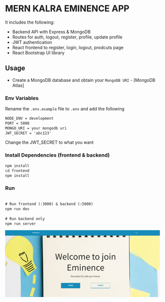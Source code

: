 # MERN KALRA EMINENCE APP

It includes the following:

- Backend API with Express & MongoDB
- Routes for auth, logout, register, profile, update profile
- JWT authentication
- React frontend to register, login, logout, prodcuts page
- React Bootstrap UI library

## Usage

- Create a MongoDB database and obtain your `MongoDB URI` - [MongoDB Atlas]

### Env Variables

Rename the `.env.example` file to `.env` and add the following

```
NODE_ENV = development
PORT = 5000
MONGO_URI = your mongodb uri
JWT_SECRET = 'abc123'
```

Change the JWT_SECRET to what you want

### Install Dependencies (frontend & backend)

```
npm install
cd frontend
npm install
```

### Run

```

# Run frontend (:3000) & backend (:5000)
npm run dev

# Run backend only
npm run server
```

![Landing Page](./images/landing.png)
